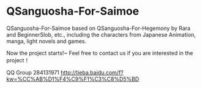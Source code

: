 QSanguosha-For-Saimoe
=====================

QSanguosha-For-Saimoe based on QSanguosha-For-Hegemony by Rara and BeginnerSlob, etc., including the characters from Japanese Animation, manga, light novels and games.

Now the project starts!~ Feel free to contact us if you are interested in the project！

QQ Group 284131971
http://tieba.baidu.com/f?kw=%CC%AB%D1%F4%C9%F1%C3%C8%D5%BD
